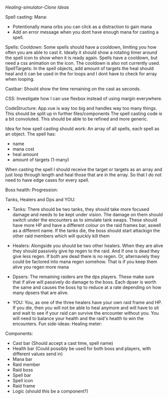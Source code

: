 *Healing-simulator-Clone Ideas*

Spell casting:
  Mana:
  - Potentionally mana orbs you can click as a distraction to gain mana
  - Add an error message when you dont have enough mana for casting a spell.
  
  Spells:
    Cooldown:
      Some spells should have a cooldown, limiting you how often you are able to cast it. Ideally it should show a
      rotating timer around the spell icon to show when it is ready again. Spells have a cooldown, but need a css
      animation on the icon. The cooldown is also not currently used.
    SpellTargets:
      In the spell objects, add amount of targets the heal should heal and it can be used in the for loops and I dont
      have to check for array when looping.

  Castbar:
    Should show the time remaining on the cast as seconds.
    
CSS:
  Investigate how I can use flexbox instead of using margin everywhere.
  
CodeStructure:
  App.vue is way too big and handles way too many things. This should be split up in further files/components
  The spell casting code is a bit convoluted. This should be able to be refined and more generic.


Idea for how spell casting should work:
  An array of all spells, each spell as an object. 
  The spell has: 
  - name
  - mana cost 
  - heal amount 
  - amount of targets (1-many)
  
  When casting the spell I should receive the target or targets as an array and just loop through
  length and heal those that are in the array. So that I do not need to have edge cases for every spell.
    
Boss health:
Progression:

Tanks, Healers and Dps and YOU:
  * Tanks: 
  There should be two tanks, they should take more focused damage and needs to be kept under vision.
  The damage on them should switch under the encounters as to simulate tank swaps. These should have
  more HP and have a different colour on the raid frames bar, aswell as a different name.
  If the tanks die, the boss should start attackign the other raid members which will quickly kill them

  * Healers:
  Alongside you should be two other healers. When they are alive they should passively give hp regen
  to the raid. And if one is dead they give less regen. If both are dead there is no regen. Or, alternaviely
  they could be factored into mana regen somehow. That is if you keep them alive you regen more mana
  
  * Dpsers:
  The remaining raiders are the dps players. These make sure that if alive will passively do damage
  to the boss. Each dpser is worth the same and causes the boss hp to reduce at a rate depending on how
  many dpsers that are alive.
  
  * YOU:
  You, as one of the three healers have your own raid frame and HP. If you die, then you will not be able to heal anymore
  and will have to sit and wait to see if your raid can survive the encounter without you. 
  You will need to balance your health and the raid's health to win the encounters.
Fun side-ideas:
  Healing meter:

Components:
  * Cast bar (Should accept a cast time, spell name)
  * Health bar (Could possibly be used for both boss and players, with different
  values send in)
  * Mana bar
  * Raid member
  * Raid boss
  * Spell bar
  * Spell icon
  * Raid frame
  * Logic (should this be a component?)
  
  


